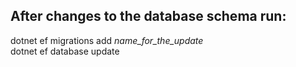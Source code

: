 After changes to the database schema run: <br>
---
dotnet ef migrations add *name_for_the_update* <br>
dotnet ef database update
